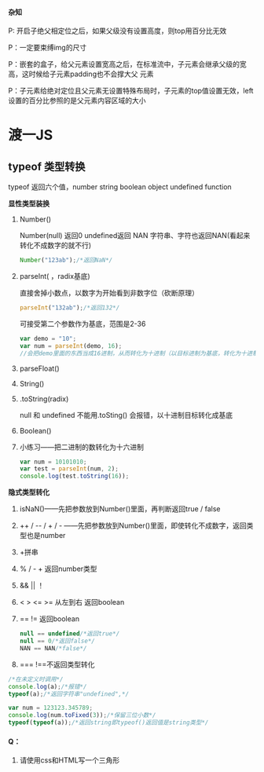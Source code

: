 #### 杂知

P: 开启子绝父相定位之后，如果父级没有设置高度，则top用百分比无效

P：一定要束缚img的尺寸

P：嵌套的盒子，给父元素设置宽高之后，在标准流中，子元素会继承父级的宽高，这时候给子元素padding也不会撑大父	  元素

P：子元素给绝对定位且父元素无设置特殊布局时，子元素的top值设置无效，left设置的百分比参照的是父元素内容区域的大小



## 







# 渡一JS

## typeof 类型转换

typeof 返回六个值，number string boolean object undefined function 



**显性类型装换**

1. Number()

   Number(null) 返回0  undefined返回 NAN    字符串、字符也返回NAN(看起来转化不成数字的就不行)

   ```javascript
   Number("123ab");/*返回NaN*/
   ```

   

2. parseInt( ，radix基底)

   直接舍掉小数点，以数字为开始看到非数字位（砍断原理）

   ```javascript
   parseInt("132ab");/*返回132*/
   ```

   可接受第二个参数作为基底，范围是2-36

   ```javascript
   var demo = "10";
   var num = parseInt(demo, 16);
   //会把demo里面的东西当成16进制，从而转化为十进制（以目标进制为基底，转化为十进制*/
   ```

   

3. parseFloat()

4. String()

5. .toString(radix)

   null 和 undefined 不能用.toSting() 会报错，以十进制目标转化成基底

6. Boolean()

7. 小练习——把二进制的数转化为十六进制

   ```javascript
   var num = 10101010;
   var test = parseInt(num, 2);
   console.log(test.toString(16));
   ```



**隐式类型转化**

1. isNaN()——先把参数放到Number()里面，再判断返回true / false

2. ++ / --  / + / - ——先把参数放到Number()里面，即使转化不成数字，返回类型也是number

3. +拼串

4. % / - +  返回number类型

5. && || ！

6. < > <= >= 从左到右 返回boolean

7. == !=   返回boolean

   ```javascript
   null == undefined/*返回true*/
   null == 0/*返回false*/
   NAN == NAN/*false*/
   ```

8. === !==不返回类型转化

```javascript
/*在未定义时调用*/
console.log(a);/*报错*/
typeof(a);/*返回字符串"undefined",*/

var num = 123123.345789; 
console.log(num.toFixed(3));/*保留三位小数*/
typeof(typeof(a));/*返回string即typeof()返回值是string类型*/
```



#### Q：

1. 请使用css和HTML写一个三角形